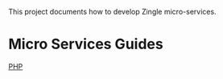 This project documents how to develop Zingle micro-services.

Micro Services Guides
=====================
[PHP](php.md)
